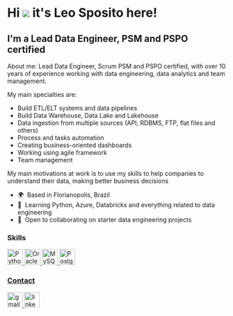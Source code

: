 Hi ![](https://user-images.githubusercontent.com/18350557/176309783-0785949b-9127-417c-8b55-ab5a4333674e.gif) it's Leo Sposito here!
================================================================================================================================

I'm a Lead Data Engineer, PSM and PSPO certified
------------------------------------

About me: Lead Data Engineer, Scrum PSM and PSPO certified, with over 10 years of experience working with data engineering, data analytics and team management.

My main specialties are:
  - Build ETL/ELT systems and data pipelines
  - Build Data Warehouse, Data Lake and Lakehouse
  - Data ingestion from multiple sources (API, RDBMS, FTP, flat files and others)
  - Process and tasks automation
  - Creating business-oriented dashboards
  - Working using agile framework
  - Team management


My main motivations at work is to use my skills to help companies to understand their data, making better business decisions


*   🌍  Based in Florianopolis, Brazil
*   🧠  Learning Python, Azure, Databricks and everything related to data engineering
*   🤝  Open to collaborating on starter data engineering projects


### Skills


<p align="left">
    <a href="https://www.python.org/" rel="noreferrer" target="_blank">
        <img alt="Python" height="36" src="https://raw.githubusercontent.com/danielcranney/readme-generator/main/public/icons/skills/python-colored.svg" width="36"/>
    </a>
    <a href="https://www.oracle.com/uk/index.html" rel="noreferrer" target="_blank">
        <img alt="Oracle" height="36" src="https://raw.githubusercontent.com/danielcranney/readme-generator/main/public/icons/skills/oracle-colored.svg" width="36"/>
    </a>
    <a href="https://www.mysql.com/" rel="noreferrer" target="_blank">
        <img alt="MySQL" height="36" src="https://raw.githubusercontent.com/danielcranney/readme-generator/main/public/icons/skills/mysql-colored.svg" width="36"/>
    </a>
    <a href="https://www.postgresql.org/" rel="noreferrer" target="_blank">
        <img alt="PostgreSQL" height="36" src="https://raw.githubusercontent.com/danielcranney/readme-generator/main/public/icons/skills/postgresql-colored.svg" width="36"/>
</p>


### Contact


<div align="left">
  <a href="mailto:oliveiraleosilva87@gmail.com" rel="noreferrer" target="_blank">
    <img src="https://img.shields.io/static/v1?message=Gmail&logo=gmail&label=&color=D14836&logoColor=white&labelColor=&style=for-the-badge" height="35" alt="gmail logo"  />
  </a>
  <a href="https://www.linkedin.com/in/oliveiraleosilva87/" rel="noreferrer" target="_blank">
      <img src="https://img.shields.io/static/v1?message=LinkedIn&logo=linkedin&label=&color=0077B5&logoColor=white&labelColor=&style=for-the-badge" height="35" alt="linkedin logo"  />
  </a>
</div>
                    
